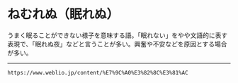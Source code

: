 # ねむれぬ（眠れぬ） 
  
うまく眠ることができない様子を意味する語。「眠れない」をやや文語的に表す表現で、「眠れぬ夜」などと言うことが多い。興奮や不安などを原因とする場合が多い。


---
`https://www.weblio.jp/content/%E7%9C%A0%E3%82%8C%E3%81%AC`
